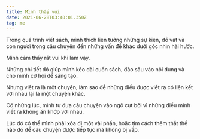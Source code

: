 ```yaml
---
title: Mình thấy vui
date: 2021-06-28T03:40:01.350Z
tag: me
---
```

Trong quá trình viết sách, mình thích liên tưởng những sự kiện, đồ vật và con người trong câu chuyện đến những vấn đề khác dưới góc nhìn hài hước.

Mình cảm thấy rất vui khi làm vậy.

Những chi tiết đó giúp mình kéo dài cuốn sách, đào sâu vào nội dung và cho mình cơ hội để sáng tạo.

Nhưng viết ra là một chuyện, làm sao để những điều được viết ra có liên kết với nhau lại là một chuyện khác.

Có những lúc, mình tự đưa câu chuyện vào ngõ cụt bởi vì những điều mình viết ra không ăn khớp với nhau.

Lúc đó có thể mình phải xóa đi một vài phần, hoặc tìm cách thêm thắt thế nào đó để câu chuyện được tiếp tục mà không bị vấp.